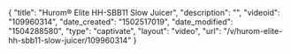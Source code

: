 {
    "title": "Hurom&reg; Elite HH-SBB11 Slow Juicer",
    "description": "",
    "videoid": "109960314",
    "date_created": "1502517019",
    "date_modified": "1504288580",
    "type": "captivate",
    "layout": "video",
    "url": "\/v\/hurom-elite-hh-sbb11-slow-juicer\/109960314"
}